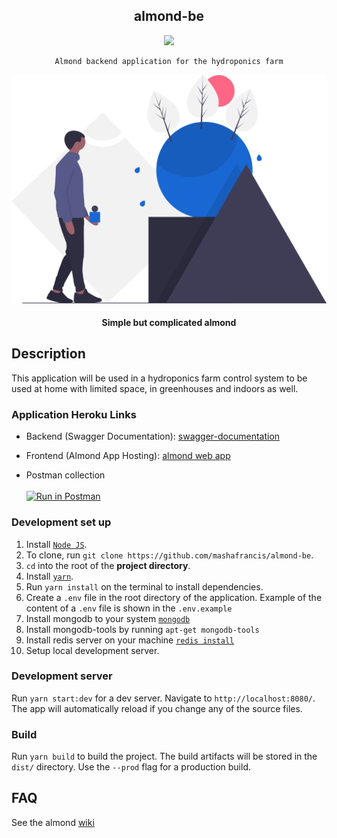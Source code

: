 <div align="center">

## almond-be

<img src="https://img.shields.io/badge/version-0.0.1-blue.svg?cacheSeconds=2592000" />

</div>

<div align="center">

    Almond backend application for the hydroponics farm

  [![Almond](../public/img/readme.svg)](https://almond-re-staging.herokuapp.com/)

  #### Simple but complicated almond

</div>

## Description
This application will be used in a hydroponics farm control system to be used at home with limited space, in greenhouses and indoors as well.

### Application Heroku Links

-   Backend (Swagger Documentation):
    [swagger-documentation](https://almond-api.herokuapp.com/)

-   Frontend (Almond App Hosting):
    [almond web app](https://almond-re-staging.herokuapp.com/)

-   Postman collection
    <br />
    <br />
    [![Run in Postman](https://run.pstmn.io/button.svg)](https://app.getpostman.com/run-collection/f9f0f4ab064818fbf641)

### Development set up
1. Install [`Node JS`](https://nodejs.org/en/).
2. To clone, run `git clone https://github.com/mashafrancis/almond-be`.
3. `cd` into the root of the **project directory**.
4. Install [`yarn`](https://yarnpkg.com/en/docs/install#mac-stable).
5. Run `yarn install` on the terminal to install dependencies.
6. Create a `.env` file in the root directory of the application. Example of the content of a `.env` file is shown in the `.env.example`
7. Install mongodb to your system [`mongodb`](https://docs.mongodb.com/manual/installation/)
8. Install mongodb-tools by running `apt-get mongodb-tools`
9. Install redis server on your machine [`redis install`](https://redis.io/topics/quickstart)
7. Setup local development server.

### Development server

Run `yarn start:dev` for a dev server. Navigate to `http://localhost:8080/`. The app will automatically reload if you change any of the source files.

### Build

Run `yarn build` to build the project. The build artifacts will be stored in the `dist/` directory. Use the `--prod` flag for a production build.

## FAQ
See the almond [wiki](https://github.com/mashafrancis/almond-hw/wiki)

